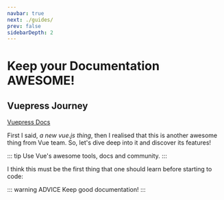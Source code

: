 ```yaml
---
navbar: true
next: ./guides/
prev: false
sidebarDepth: 2
---
```


# Keep your Documentation AWESOME!

## Vuepress Journey

[Vuepress Docs](https://vuepress.vuejs.org/ "goes to vuepress documentation")

First I said, *a new vue.js thing*, then I realised that this is another awesome thing from Vue team. So, let's dive deep into it and discover its features!

::: tip
Use Vue's awesome tools, docs and community.
:::

I think this must be the first thing that one should learn before starting to code: 

::: warning ADVICE
Keep good documentation!
:::